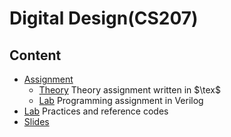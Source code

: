 # Digital Design(CS207)

## Content
 - [Assignment](./Assignment)
   - [Theory](./Assignment/Theory) Theory assignment written in $\tex$
   - [Lab](./Assignment/Lab) Programming assignment in Verilog
 - [Lab](./Lab) Practices and reference codes
 - [Slides](./Slides)
